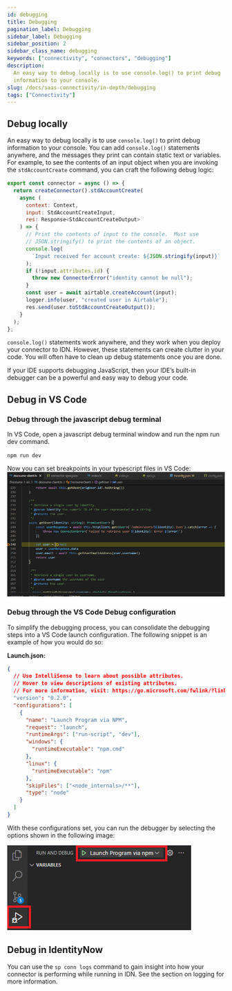 ```yaml
---
id: debugging
title: Debugging
pagination_label: Debugging
sidebar_label: Debugging
sidebar_position: 2
sidebar_class_name: debugging
keywords: ["connectivity", "connectors", "debugging"]
description:
  An easy way to debug locally is to use console.log() to print debug
  information to your console.
slug: /docs/saas-connectivity/in-depth/debugging
tags: ["Connectivity"]
---
```


## Debug locally

An easy way to debug locally is to use `console.log()` to print debug
information to your console. You can add `console.log()` statements anywhere,
and the messages they print can contain static text or variables. For example,
to see the contents of an input object when you are invoking the
`stdAccountCreate` command, you can craft the following debug logic:

```javascript
export const connector = async () => {
  return createConnector().stdAccountCreate(
    async (
      context: Context,
      input: StdAccountCreateInput,
      res: Response<StdAccountCreateOutput>
    ) => {
      // Print the contents of input to the console.  Must use
      // JSON.stringify() to print the contents of an object.
      console.log(
        `Input received for account create: ${JSON.stringify(input)}`
      );
      if (!input.attributes.id) {
        throw new ConnectorError("identity cannot be null");
      }
      const user = await airtable.createAccount(input);
      logger.info(user, "created user in Airtable");
      res.send(user.toStdAccountCreateOutput());
    }
  );
};
```

`console.log()` statements work anywhere, and they work when you deploy your
connector to IDN. However, these statements can create clutter in your code. You
will often have to clean up debug statements once you are done.

If your IDE supports debugging JavaScript, then your IDE’s built-in debugger can
be a powerful and easy way to debug your code.

## Debug in VS Code

### Debug through the javascript debug terminal

In VS Code, open a javascript debug terminal window and run the npm run dev
command.

`npm run dev`

Now you can set breakpoints in your typescript files in VS Code:
![debugging 1](./img/debugging1.png)

### Debug through the VS Code Debug configuration

To simplify the debugging process, you can consolidate the debugging steps into
a VS Code launch configuration. The following snippet is an example of how you
would do so:

**Launch.json:**

```json
{
  // Use IntelliSense to learn about possible attributes.
  // Hover to view descriptions of existing attributes.
  // For more information, visit: https://go.microsoft.com/fwlink/?linkid=830387
  "version": "0.2.0",
  "configurations": [
    {
      "name": "Launch Program via NPM",
      "request": "launch",
      "runtimeArgs": ["run-script", "dev"],
      "windows": {
        "runtimeExecutable": "npm.cmd"
      },
      "linux": {
        "runtimeExecutable": "npm"
      },
      "skipFiles": ["<node_internals>/**"],
      "type": "node"
    }
  ]
}
```

With these configurations set, you can run the debugger by selecting the options
shown in the following image:

![debugging 2](./img/debugging2.png)

## Debug in IdentityNow

You can use the `sp conn logs` command to gain insight into how your connector
is performing while running in IDN. See the section on logging for more
information.
